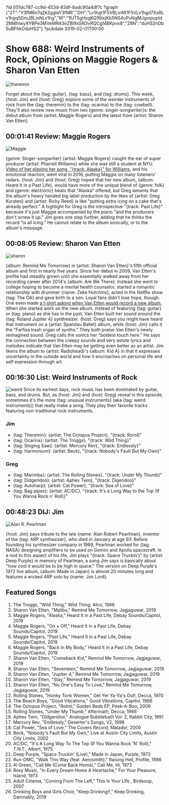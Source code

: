 ?id 051dc787-cc9d-453d-83df-8adc90a4df7c
?graph {"2T":"Y3fM6n7q2k2ggIaY3fM6","DH":"Lv1hgt1F5VBLinNt1F5VLv1hgd7XsRLv1hgq5DmJBLinNLv1hg","RI":"1fJT5gHsgKQ16txjKb1iNS4oPvNgMJgoipuptd2NMhIwyXYBPe3MVeMR43oZBI9xSN3vRQCgf4BKpvx8","28N":"duHS2nDb5uBFhkOduHS2"}
?pubdate 2019-02-01T00:00

# Show 688: Weird Instruments of Rock, Opinions on Maggie Rogers & Sharon Van Etten

![theremin](https://static.soundopinions.org/images/2019/theremin.jpg)

Forget about the {tag: guitar}, {tag: bass}, and {tag: drums}. This week, {host: Jim} and {host: Greg} explore some of the weirder instruments of rock from the {tag: theremin} to the {tag: ocarina} to the {tag: cowbell}. They'll also review new music from two {genre: singer-songwriter}s: the debut album from {artist: Maggie Rogers} and the latest from {artist: Sharon Van Etten}.

## 00:01:41 Review: Maggie Rogers
![Maggie](https://static.soundopinions.org/assets/688/2T0.jpg)

{genre: Singer-songwriter} {artist: Maggie Rogers} caught the ear of super producer {artist: Pharrell Williams} while she was still a student at NYU. [Video of her playing her song, "{track: Alaska}" for Williams](https://www.youtube.com/watch?v=FAM1N1APk80), and his emotional reaction, went viral in 2016, putting Maggie on many listeners' radars. {host: Jim} and {host: Greg} hoped that her new album, {album: Heard It in a Past Life}, would have more of the unique blend of {genre: folk} and {genre: electronic} beats that "Alaska" offered, but Greg laments that the album's heavy handed big label production by the likes of {artist: Greg Kursten} and {artist: Ricky Reed} is like "putting extra icing on a cake that's already perfect." A highlight for Greg is the introspective "{track: Past Life}" because it's just Maggie accompanied by the piano "and the producers don't screw it up." Jim goes one step further, adding that he thinks the record "is all icing." He cannot relate to the album sonically, or to the album's message. 

## 00:08:05 Review: Sharon Van Etten
![sharon](https://static.soundopinions.org/assets/688/DH0.jpg)

{album: Remind Me Tomorrow} is {artist: Sharon Van Etten}'s fifth official album and first in nearly five years. Since her debut in 2009, Van Etten's profile had steadily grown until she essentially walked away from her recording career after 2014's {album: Are We There}. Instead she went to college hoping to become a mental health counselor, started a romantic relationship with drummer {name: Zeke Hutchins}, acted in the Netflix show {tag: The OA} and gave birth to a son. Loyal fans didn't lose hope, though. One even made [a t-shirt asking when Van Etten would record a new album.](https://www.facebook.com/SharonVanEttenMusic/photos/a.144993022227107/1952838534775871/?type=1&theater) When she started work on the new album, instead of featuring {tag: guitar} or {tag: piano} as she has in the past, Van Etten built her sound around the {tag: Roland Jupiter 4} synthesizer. {host: Greg} says you might have heard that instrument on a {artist: Spandau Ballet} album, while {host: Jim} calls it the "Farfisa trash organ of synths." They both praise Van Etten's newly reimagined sound. Greg calls the sonics her "boldest touch here." He says the connection between the creepy sounds and very astute lyrics and melodies indicate that Van Etten may be getting even better as an artist. Jim likens the album to {artist: Radiohead}'s {album: Kid A} in that it expresses uncertainty in the outside world and how it encroaches on personal life and self expression through art. 

## 00:16:30 List: Weird Instruments of Rock
![weird](https://static.soundopinions.org/assets/688/RI0.jpg)
Since its earliest days, rock music has been dominated by guitar, bass, and drums. But, as {host: Jim} and {host: Greg} reveal in this episode, sometimes it's the more {tag: unusual instruments} (aka {tag: weird instruments}) that really make a song. They play their favorite tracks featuring non-traditional rock instruments.

### Jim
- {tag: Theremin}: {artist: The Octopus Project}, "{track: Rorol}"
- {tag: Ocarina}: {artist: The Troggs}, "{track: Wild Thing}"
- {tag: Singing Saw}: {artist: Mercury Rev}, "{track: Endlessly}"
- {tag: Harmonium}: {artist: Beck}, "{track: Nobody's Fault But My Own}"

### Greg
- {tag: Marimba}: {artist: The Rolling Stones}, "{track: Under My Thumb}"
- {tag: Didgeridoo}: {artist: Aphex Twin}, "{track: Digeridoo}"
- {tag: Autoharp}: {artist: Cat Power}, "{track: Sea of Love}"
- {tag: Bag pipes}: {artist: AC/DC}, "{track: It's a Long Way to the Top (If You Wanna Rock n' Roll)}"



## 00:48:23 DIJ: Jim
![Alan R. Pearlman](https://static.soundopinions.org/assets/688/28N0.jpg)

{host: Jim} pays tribute to the late {name: Alan Robert Pearlman}, inventor of the {tag: ARP synthesizer}, who died in January at age 93. Before founding his synthesizer company in 1969, Pearlman worked for {tag: NASA} designing amplifiers to be used on Gemini and Apollo spacecraft. In a nod to this aspect of his life, Jim plays "{track: Space Truckin'}" by {artist: Deep Purple} in memory of Pearlman, a song Jim says is basically about "how cool it would be to be high in space." The version on Deep Purple's 1972 live album, {album: Made in Japan} is almost 20 minutes long and features a wicked ARP solo by {name: Jon Lord}.


## Featured Songs

1. The Troggs, "Wild Thing," Wild Thing, Atco, 1966
1. Sharon Van Etten, "Malibu," Remind Me Tomorrow, Jagjaguwar, 2019
1. Maggie Rogers, "Alaska," Heard It in a Past Life, Debay Sounds/Capitol, 2019
1. Maggie Rogers, "On + Off," Heard It in a Past Life, Debay Sounds/Capitol, 2019
1. Maggie Rogers, "Past Life," Heard It in a Past Life, Debay Sounds/Capitol, 2019
1. Maggie Rogers, "Back In My Body," Heard It in a Past Life, Debay Sounds/Capitol, 2019
1. Sharon Van Etten, "Comeback Kid," Remind Me Tomorrow, Jagjaguwar, 2019
1. Sharon Van Etten, "Seventeen," Remind Me Tomorrow, Jagjaguwar, 2019
1. Sharon Van Etten, "Jupiter 4," Remind Me Tomorrow, Jagjaguwar, 2019
1. Sharon Van Etten, "Stay," Remind Me Tomorrow, Jagjaguwar, 2019
1. Sharon Van Etten, "No One's Easy To Love," Remind Me Tomorrow, Jagjaguwar, 2019
1. Rolling Stones, "Honky Tonk Women," Get Yer Ya-Ya's Out!, Decca, 1970
1. The Beach Boys, "Good Vibrations," Good Vibrations, Capitol, 1966
1. The Octopus Project, "Rolrol," Golden Beds EP, Peek-A-Boo, 2009
1. Rolling Stones, "Under My Thumb," Aftermath, Decca, 1966
1. Aphex Twin, "Didgeridoo," Analogue Bubblebath Vol. 2, Rabbit City, 1991
1. Mercury Rev, "Endlessly," Deserter's Songs, V2, 1998
1. Cat Power, "Sea of Love," The Covers Record, Matador, 2000
1. Beck, "Nobody's Fault But My Own," Live at Austin City Limits, Austin City Limits, 2002
1. AC/DC, "It's A Long Way To The Top (If You Wanna Rock 'N' Roll)," T.N.T., Albert, 1975
1. Deep Purple, "Space Truckin' (Live)," Made in Japan, Purple, 1972
1. Run-DMC, "Walk This Way (feat. Aerosmith)," Raising Hell, Profile, 1986
1. Al Green, "Call Me (Come Back Home)," Call Me, Hi, 1973
1. Roxy Music, "In Every Dream Home A Heartache," For Your Pleasure, Island, 1973
1. Adult Cinema, "Coming From The Left," This Is Your Life , Birdsoup, 2007
1. Drinking Boys and Girls Choir, "Keep Drinking!!," Keep Drinking, Damnably, 2019